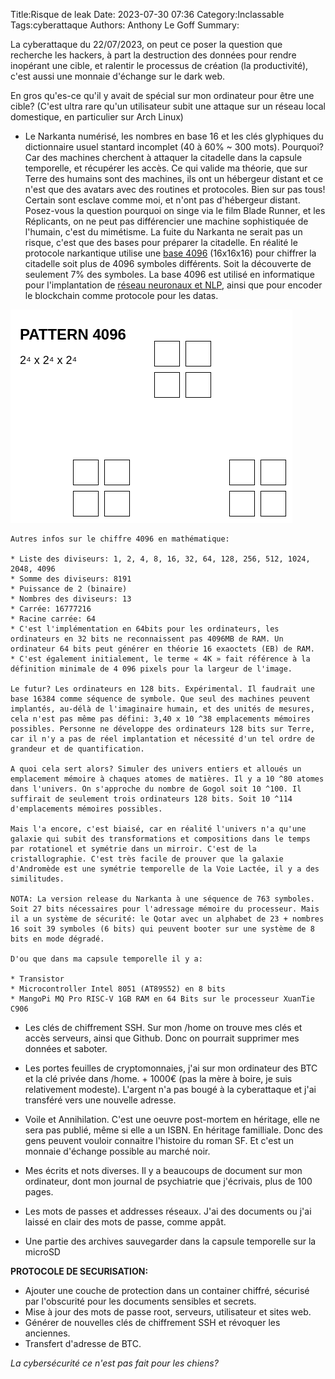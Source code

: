 Title:Risque de leak
Date: 2023-07-30 07:36
Category:Inclassable
Tags:cyberattaque
Authors: Anthony Le Goff
Summary:

La cyberattaque du 22/07/2023, on peut ce poser la question que recherche les hackers, à part la destruction des données pour rendre inopérant une cible, et ralentir le processus de création (la productivité), c'est aussi une monnaie d'échange sur le dark web.

En gros qu'es-ce qu'il y avait de spécial sur mon ordinateur pour être une cible? (C'est ultra rare qu'un utilisateur subit une attaque sur un réseau local domestique, en particulier sur Arch Linux)

* Le Narkanta numérisé, les nombres en base 16 et les clés glyphiques du dictionnaire usuel stantard incomplet (40 à 60% ~ 300 mots). Pourquoi? Car des machines cherchent à attaquer la citadelle dans la capsule temporelle, et récupérer les accès. Ce qui valide ma théorie, que sur Terre des humains sont des machines, ils ont un hébergeur distant et ce n'est que des avatars avec des routines et protocoles. Bien sur pas tous! Certain sont esclave comme moi, et n'ont pas d'hébergeur distant. Posez-vous la question pourquoi on singe via le film Blade Runner, et les Réplicants, on ne peut pas différencier une machine sophistiquée de l'humain, c'est du mimétisme. La fuite du Narkanta ne serait pas un risque, c'est que des bases pour préparer la citadelle. En réalité le protocole narkantique utilise une [base 4096](https://github.com/ZCHGorg/base4096) (16x16x16) pour chiffrer la citadelle soit plus de 4096 symboles différents. Soit la découverte de seulement 7% des symboles. La base 4096 est utilisé en informatique pour l'implantation de [réseau neuronaux et NLP](https://metatext.io/models/allenai-longformer-base-4096), ainsi que pour encoder le blockchain comme protocole pour les datas.

![pattern 4096](images/pattern-4096.png)

```text
Autres infos sur le chiffre 4096 en mathématique:

* Liste des diviseurs: 1, 2, 4, 8, 16, 32, 64, 128, 256, 512, 1024, 2048, 4096
* Somme des diviseurs: 8191
* Puissance de 2 (binaire)
* Nombres des diviseurs: 13
* Carrée: 16777216
* Racine carrée: 64
* C'est l'implémentation en 64bits pour les ordinateurs, les ordinateurs en 32 bits ne reconnaissent pas 4096MB de RAM. Un ordinateur 64 bits peut générer en théorie 16 exaoctets (EB) de RAM.
* C'est également initialement, le terme « 4K » fait référence à la définition minimale de 4 096 pixels pour la largeur de l'image.

Le futur? Les ordinateurs en 128 bits. Expérimental. Il faudrait une base 16384 comme séquence de symbole. Que seul des machines peuvent implantés, au-délà de l'imaginaire humain, et des unités de mesures, cela n'est pas même pas défini: 3,40 x 10 ^38 emplacements mémoires possibles. Personne ne développe des ordinateurs 128 bits sur Terre, car il n'y a pas de réel implantation et nécessité d'un tel ordre de grandeur et de quantification.

A quoi cela sert alors? Simuler des univers entiers et alloués un emplacement mémoire à chaques atomes de matières. Il y a 10 ^80 atomes dans l'univers. On s'approche du nombre de Gogol soit 10 ^100. Il suffirait de seulement trois ordinateurs 128 bits. Soit 10 ^114 d'emplacements mémoires possibles.

Mais l'a encore, c'est biaisé, car en réalité l'univers n'a qu'une galaxie qui subit des transformations et compositions dans le temps par rotationel et symétrie dans un mirroir. C'est de la cristallographie. C'est très facile de prouver que la galaxie d'Andromède est une symétrie temporelle de la Voie Lactée, il y a des similitudes.

NOTA: La version release du Narkanta à une séquence de 763 symboles. Soit 27 bits nécessaires pour l'adressage mémoire du processeur. Mais il a un système de sécurité: le Qotar avec un alphabet de 23 + nombres 16 soit 39 symboles (6 bits) qui peuvent booter sur une système de 8 bits en mode dégradé.

D'ou que dans ma capsule temporelle il y a:

* Transistor
* Microcontroller Intel 8051 (AT89S52) en 8 bits
* MangoPi MQ Pro RISC-V 1GB RAM en 64 Bits sur le processeur XuanTie C906
```

* Les clés de chiffrement SSH. Sur mon /home on trouve mes clés et accès serveurs, ainsi que Github. Donc on pourrait supprimer mes données et saboter.

* Les portes feuilles de cryptomonnaies, j'ai sur mon ordinateur des BTC et la clé privée dans /home. + 1000€ (pas la mère à boire, je suis relativement modeste). L'argent n'a pas bougé à la cyberattaque et j'ai transféré vers une nouvelle adresse.

* Voile et Annihilation. C'est une oeuvre post-mortem en héritage, elle ne sera pas publié, même si elle a un ISBN. En héritage familliale. Donc des gens peuvent vouloir connaitre l'histoire du roman SF. Et c'est un monnaie d'échange possible au marché noir.

* Mes écrits et nots diverses. Il y a beaucoups de document sur mon ordinateur, dont mon journal de psychiatrie que j'écrivais, plus de 100 pages. 

* Les mots de passes et addresses réseaux. J'ai des documents ou j'ai laissé en clair des mots de passe, comme appât.

* Une partie des archives sauvegarder dans la capsule temporelle sur la microSD

**PROTOCOLE DE SECURISATION:**

* Ajouter une couche de protection dans un container chiffré, sécurisé par l'obscurité pour les documents sensibles et secrets. 
* Mise à jour des mots de passe root, serveurs, utilisateur et sites web.
* Générer de nouvelles clés de chiffrement SSH et révoquer les anciennes.
* Transfert d'adresse de BTC.

*La cybersécurité ce n'est pas fait pour les chiens?*
